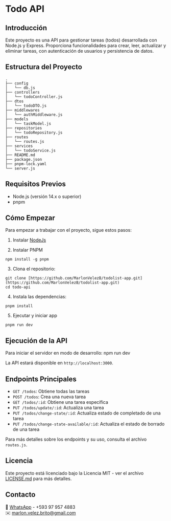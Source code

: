 # Todo API

## Introducción

Este proyecto es una API para gestionar tareas (todos) desarrollada con Node.js y Express. Proporciona funcionalidades para crear, leer, actualizar y eliminar tareas, con autenticación de usuarios y persistencia de datos.

## Estructura del Proyecto

```
.
├── config
│   └── db.js
├── controllers
│   └── todoController.js
├── dtos
│   └── todoDTO.js
├── middlewares
│   └── authMiddleware.js
├── models
│   └── taskModel.js
├── repositories
│   └── todoRepository.js
├── routes
│   └── routes.js
├── services
│   └── todoService.js
├── README.md
├── package.json
├── pnpm-lock.yaml
└── server.js
```

## Requisitos Previos

- Node.js (versión 14.x o superior)
- pnpm 

## Cómo Empezar

Para empezar a trabajar con el proyecto, sigue estos pasos:

1. Instalar
[NodeJs](https://nodejs.org/en)

2. Instalar PNPM
```
npm install -g pnpm
```
3. Clona el repositorio:
```
git clone [https://github.com/MarlonVelezB/todolist-app.git](https://github.com/MarlonVelezB/todolist-app.git)
cd todo-api
```
4. Instala las dependencias:
```
pnpm install
```
5. Ejecutar y iniciar app
```
pnpm run dev
```

## Ejecución de la API

Para iniciar el servidor en modo de desarrollo:
npm run dev

La API estará disponible en `http://localhost:3000`.

## Endpoints Principales

- `GET /todos`: Obtiene todas las tareas
- `POST /todos`: Crea una nueva tarea
- `GET /todos/:id`: Obtiene una tarea específica
- `PUT /todos/update/:id`: Actualiza una tarea
- `PUT /todos/change-state/:id`: Actualiza estado de completado de una tarea
- `PUT /todos/change-state-available/:id`: Actualiza el estado de borrado de una tarea

Para más detalles sobre los endpoints y su uso, consulta el archivo `routes.js`.

## Licencia

Este proyecto está licenciado bajo la Licencia MIT - ver el archivo [LICENSE.md](LICENSE.md) para más detalles.

## Contacto

📱 [WhatsApp](https://wa.me/593979574883?text=Hola,%20vi%20tu%20repositorio%20en%20GitHub) - +593 97 957 4883  
✉️ [marlon.velez.brito@gmail.com](mailto:marlon.velez.brito@gmail.com)

